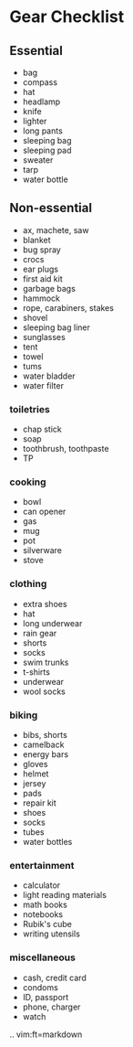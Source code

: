 # Gear Checklist

## Essential
- bag
- compass
- hat
- headlamp
- knife
- lighter
- long pants
- sleeping bag
- sleeping pad
- sweater
- tarp
- water bottle

## Non-essential
- ax, machete, saw
- blanket
- bug spray
- crocs
- ear plugs
- first aid kit
- garbage bags
- hammock
- rope, carabiners, stakes
- shovel
- sleeping bag liner
- sunglasses
- tent
- towel
- tums
- water bladder
- water filter

### toiletries
- chap stick
- soap
- toothbrush, toothpaste
- TP

### cooking
- bowl
- can opener
- gas
- mug
- pot
- silverware
- stove

### clothing
- extra shoes
- hat
- long underwear
- rain gear
- shorts
- socks
- swim trunks
- t-shirts
- underwear
- wool socks

### biking
- bibs, shorts
- camelback
- energy bars
- gloves
- helmet
- jersey
- pads
- repair kit
- shoes
- socks
- tubes
- water bottles

### entertainment
- calculator
- light reading materials
- math books
- notebooks
- Rubik's cube
- writing utensils

### miscellaneous
- cash, credit card
- condoms
- ID, passport
- phone, charger
- watch

..  vim:ft=markdown
